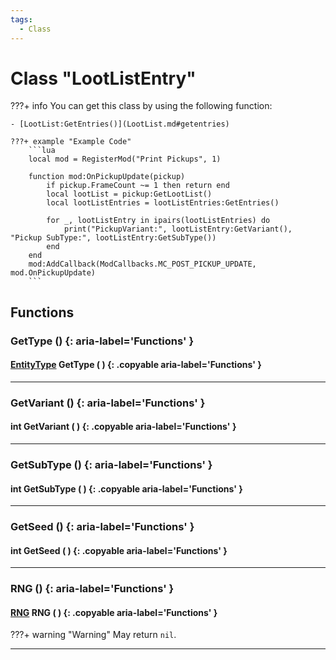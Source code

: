 ```yaml
---
tags:
  - Class
---
```

# Class "LootListEntry"

???+ info
    You can get this class by using the following function:

    - [LootList:GetEntries()](LootList.md#getentries)

    ???+ example "Example Code"
		```lua
		local mod = RegisterMod("Print Pickups", 1)
		
		function mod:OnPickupUpdate(pickup)
			if pickup.FrameCount ~= 1 then return end
			local lootList = pickup:GetLootList()
			local lootListEntries = lootListEntries:GetEntries()

			for _, lootListEntry in ipairs(lootListEntries) do
				print("PickupVariant:", lootListEntry:GetVariant(), "Pickup SubType:", lootListEntry:GetSubType())
			end
		end
		mod:AddCallback(ModCallbacks.MC_POST_PICKUP_UPDATE, mod.OnPickupUpdate)
		```

## Functions

### GetType () {: aria-label='Functions' }
#### [EntityType](https://wofsauge.github.io/IsaacDocs/rep/enums/EntityType.html) GetType ( ) {: .copyable aria-label='Functions' }

___
### GetVariant () {: aria-label='Functions' }
#### int GetVariant ( ) {: .copyable aria-label='Functions' }

___
### GetSubType () {: aria-label='Functions' }
#### int GetSubType ( ) {: .copyable aria-label='Functions' }

___
### GetSeed () {: aria-label='Functions' }
#### int GetSeed ( ) {: .copyable aria-label='Functions' }

___
### RNG () {: aria-label='Functions' }
#### [RNG](RNG.md) RNG ( ) {: .copyable aria-label='Functions' }

???+ warning "Warning"
	May return `nil`.
___